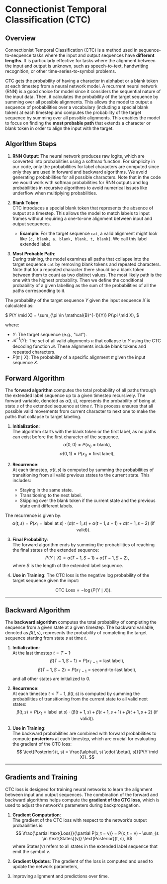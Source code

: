 # Connectionist Temporal Classification (CTC)

## Overview

Connectionist Temporal Classification (CTC) is a method used in sequence-to-sequence tasks where the input and output 
sequences have **different lengths**. It is particularly effective for tasks where the alignment between the input and 
output is unknown, such as speech-to-text, handwriting recognition, or other time-series-to-symbol problems.

CTC gets the probability of having a character in alphabet or a blank token at each timestep from a neural network model.
A recurrent neural network (RNN) is a good choice for model since it considers the sequential nature of the input data.
Then, it calculates the probability of the target sequence by summing over all possible alignments. This allows the model 
to output a sequence of probabilities over a vocabulary (including a special blank token) at each timestep and computes 
the probability of the target sequence by summing over all possible alignments. 
This enables the model to focus on finding the **most probable path** that extends a character or blank token
in order to align the input with the target.

## Algorithm Steps

1. **RNN Output**: The neural network produces raw logits, which are converted into probabilities using a softmax function.
For simplicity in our code, only the probabilities for label characters are computed since only they are used in forward and backward algorithms.
We avoid generating probabilities for all possible characters. Note that in the code we would work with softmax probabilities for RNN outputs
and log probabilities in recursive algorithms to avoid numerical issues like underflow when multiplying probabilities.


2. **Blank Token**:  
CTC introduces a special blank token that represents the absence of output at a timestep. This allows the model to match
labels to input frames without requiring a one-to-one alignment between input and output sequences.
   - **Example**: For the target sequence `cat`, a valid alignment might look like `[c, blank, a, blank, blank, t, blank]`.
   We call this label extended label. 


3. **Most Probable Path**:  
   During training, the model examines all paths that collapse into the target sequence `cat` by removing blank tokens 
and repeated characters. Note that for a repeated character there should be a blank token between them to count as two 
distinct values. The most likely path is the one with the highest probability. Then we define the conditional probability 
of a given labelling as the sum of the probabilities of all the paths corresponding to it. 

The probability of the target sequence $Y$ given the input sequence $X$ is calculated as:

$
P(Y \mid X) = \sum_{\pi \in \mathcal{B}^{-1}(Y)} P(\pi \mid X),
$

where:
- $Y$: The target sequence (e.g., "cat").
- $\mathcal{B}^{-1}(Y)$: The set of all valid alignments $\pi$ that collapse to $Y$ using the CTC decoding function
$\mathcal{B}$. These alignments include blank tokens and repeated characters.
- $P(\pi \mid X)$: The probability of a specific alignment $\pi$ given the input sequence $X$.

## Forward Algorithm

The **forward algorithm** computes the total probability of all paths through the extended label sequence up to a given 
timestep recursively. The forward variable, denoted as $\alpha(t, s)$, represents the probability of being at state $s$ 
of the extended sequence at time $t$. This process ensures that all possible valid movements from current character to 
next one to make the paths that collapse to target labeling.

1. **Initialization**:  
   The algorithm starts with the blank token or the first label, as no paths can exist before the first character of the sequence.
$$
\alpha(0, 0) = P(x_0 = \text{blank}),
$$
$$
\alpha(0, 1) = P(x_0 = \text{first label}),
$$

2. **Recurrence**:  
   At each timestep, $\alpha(t, s)$ is computed by summing the probabilities of transitioning from all valid previous states to the current state. This includes:  
   - Staying in the same state.  
   - Transitioning to the next label.  
   - Skipping over the blank token if the current state and the previous state emit different labels.  

The recurrence is given by:
$$
\alpha(t, s) = P(x_t = \text{label at } s) \cdot \Big(
    \alpha(t-1, s) +
    \alpha(t-1, s-1) +
    \alpha(t-1, s-2) \text{ (if valid)}
\Big).
$$

3. **Final Probability**:  
The forward algorithm ends by summing the probabilities of reaching the final states of the extended sequence:
$$
P(Y \mid X) = \alpha(T-1, S-1) + \alpha(T-1, S-2),
$$
where $S$ is the length of the extended label sequence.


4. **Use in Training**: The CTC loss is the negative log probability of the target sequence given the input:

$$
\text{CTC Loss} = -\log(P(Y \mid X)).
$$

---

## Backward Algorithm

The **backward algorithm** computes the total probability of completing the sequence from a given state at a given timestep. 
The backward variable, denoted as $\beta(t, s)$, represents the probability of completing the target sequence starting 
from state $s$ at time $t$.

1. **Initialization**:  
At the last timestep $t = T-1$:
$$
\beta(T-1, S-1) = P(x_{T-1} = \text{last label}),
$$
$$
\beta(T-1, S-2) = P(x_{T-1} = \text{second-to-last label}),
$$
and all other states are initialized to $0$.


2. **Recurrence**:  
   At each timestep $t < T-1$, $\beta(t, s)$ is computed by summing the probabilities of transitioning from the current state to all valid next states:
$$
\beta(t, s) = P(x_t = \text{label at } s) \cdot \Big(
    \beta(t+1, s) +
    \beta(t+1, s+1) +
    \beta(t+1, s+2) \text{ (if valid)}
\Big).
$$

3. **Use in Training**:  
The backward probabilities are combined with forward probabilities to compute **posteriors** at each timestep, 
which are crucial for evaluating the gradient of the CTC loss:
$$
\text{Posterior}(t, s) = \frac{\alpha(t, s) \cdot \beta(t, s)}{P(Y \mid X)}.
$$

---

## Gradients and Training

CTC loss is designed for training neural networks to learn the alignment between input and output sequences. 
The combination of the forward and backward algorithms helps compute the **gradient of the CTC loss**, 
which is used to adjust the network's parameters during backpropagation.

1. **Gradient Computation**:  
The gradient of the CTC loss with respect to the network’s output probabilities is:
$$
\frac{\partial \text{Loss}}{\partial P(x_t = v)} = P(x_t = v) - \sum_{s \in \text{States}(v)} \text{Posterior}(t, s),
$$
where $\text{States}(v)$ refers to all states in the extended label sequence that emit the symbol $v$.

2. **Gradient Updates**: The gradient of the loss is computed and used to update the network parameters, 
3. improving alignment and predictions over time.
